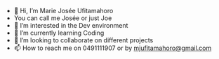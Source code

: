 - 👋 Hi, I’m Marie Josée Ufitamahoro
- You can call me Josée or just Joe
- 👀 I’m interested in the Dev environment
- 🌱 I’m currently learning Coding
- 💞️ I’m looking to collaborate on different projects
- 📫 How to reach me on 0491111907 or by mjufitamahoro@gmail.com

<!---
Ufitamahoro/Ufitamahoro is a ✨ special ✨ repository because its `README.md` (this file) appears on your GitHub profile.
You can click the Preview link to take a look at your changes.
--->
